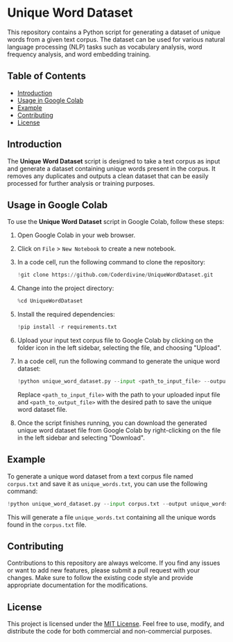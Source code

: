 # Unique Word Dataset

This repository contains a Python script for generating a dataset of unique words from a given text corpus. The dataset can be used for various natural language processing (NLP) tasks such as vocabulary analysis, word frequency analysis, and word embedding training.

## Table of Contents

- [Introduction](#introduction)
- [Usage in Google Colab](#usage-in-google-colab)
- [Example](#example)
- [Contributing](#contributing)
- [License](#license)

## Introduction

The **Unique Word Dataset** script is designed to take a text corpus as input and generate a dataset containing unique words present in the corpus. It removes any duplicates and outputs a clean dataset that can be easily processed for further analysis or training purposes.

## Usage in Google Colab

To use the **Unique Word Dataset** script in Google Colab, follow these steps:

1. Open Google Colab in your web browser.

2. Click on `File` > `New Notebook` to create a new notebook.

3. In a code cell, run the following command to clone the repository:
   ```python
   !git clone https://github.com/Coderdivine/UniqueWordDataset.git
   ```

4. Change into the project directory:
   ```python
   %cd UniqueWordDataset
   ```

5. Install the required dependencies:
   ```python
   !pip install -r requirements.txt
   ```

6. Upload your input text corpus file to Google Colab by clicking on the folder icon in the left sidebar, selecting the file, and choosing "Upload".

7. In a code cell, run the following command to generate the unique word dataset:
   ```python
   !python unique_word_dataset.py --input <path_to_input_file> --output <path_to_output_file>
   ```

   Replace `<path_to_input_file>` with the path to your uploaded input file and `<path_to_output_file>` with the desired path to save the unique word dataset file.

8. Once the script finishes running, you can download the generated unique word dataset file from Google Colab by right-clicking on the file in the left sidebar and selecting "Download".

## Example

To generate a unique word dataset from a text corpus file named `corpus.txt` and save it as `unique_words.txt`, you can use the following command:

```python
!python unique_word_dataset.py --input corpus.txt --output unique_words.txt
```

This will generate a file `unique_words.txt` containing all the unique words found in the `corpus.txt` file.

## Contributing

Contributions to this repository are always welcome. If you find any issues or want to add new features, please submit a pull request with your changes. Make sure to follow the existing code style and provide appropriate documentation for the modifications.

## License

This project is licensed under the [MIT License](LICENSE). Feel free to use, modify, and distribute the code for both commercial and non-commercial purposes.
